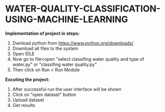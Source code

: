 # WATER-QUALITY-CLASSIFICATION-USING-MACHINE-LEARNING

**Implementation of project in steps:**
1) Dwnload python from https://www.python.org/downloads/
2) Download all files to the system
3) Open IDLE
4) Now go to file<open "select classifing water quality and type of water.py"  or "classifing water quality.py"
5) Then click on Run < Run Module

**Excuting the project:**
1) After successful run the user interface will be shown
2) Click on "open dataset" button
3) Upload dataset
4) Get results
